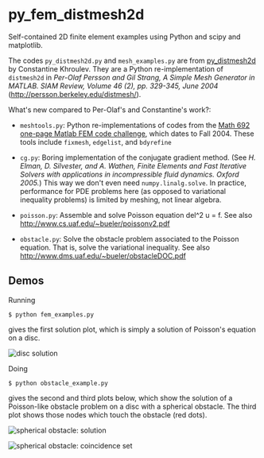 py_fem_distmesh2d
=================

Self-contained 2D finite element examples using Python and scipy and matplotlib.

The codes `py_distmesh2d.py` and `mesh_examples.py` are from [py_distmesh2d](https://github.com/ckhroulev/py_distmesh2d) by Constantine Khroulev.  They are a Python re-implementation of `distmesh2d` in *Per-Olaf Persson and Gil Strang, A Simple Mesh Generator in MATLAB. SIAM Review, Volume 46 (2), pp. 329-345, June 2004* (http://persson.berkeley.edu/distmesh/).

What's new compared to Per-Olaf's and Constantine's work?:

* `meshtools.py`: Python re-implementations of codes from the [Math 692 one-page Matlab FEM code challenge](http://www.dms.uaf.edu/~bueler/challenge.htm), which dates to Fall 2004.  These tools include `fixmesh`, `edgelist`, and `bdyrefine`

* `cg.py`: Boring implementation of the conjugate gradient method.  (See *H. Elman, D. Silvester, and A. Wathen, Finite Elements and Fast Iterative Solvers with applications in incompressible fluid dynamics.  Oxford 2005.*)  This way we don't even need `numpy.linalg.solve`.  In practice, performance for PDE problems here (as opposed to variational inequality problems) is limited by meshing, not linear algebra.

* `poisson.py`: Assemble and solve Poisson equation del^2 u = f.  See also http://www.cs.uaf.edu/~bueler/poissonv2.pdf

* `obstacle.py`: Solve the obstacle problem associated to the Poisson equation.  That is, solve the variational inequality.  See also http://www.dms.uaf.edu/~bueler/obstacleDOC.pdf

Demos
-----

Running

    $ python fem_examples.py

gives the first solution plot, which is simply a solution of Poisson's equation on a disc.

![disc solution](https://github.com/bueler/py_fem_distmesh2d/raw/master/ex_disc_soln.png)

Doing

    $ python obstacle_example.py

gives the second and third plots below, which show the solution of a Poisson-like obstacle problem on a disc with a spherical obstacle.  The third plot shows those nodes which touch the obstacle (red dots).

![spherical obstacle: solution](https://github.com/bueler/py_fem_distmesh2d/raw/master/ex_obs_soln.png)

![spherical obstacle: coincidence set](https://github.com/bueler/py_fem_distmesh2d/raw/master/ex_obs_coincidence.png)
